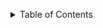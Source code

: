 <a name="readme-top"></a>


<!-- TABLE OF CONTENTS -->
<details>
  <summary>Table of Contents</summary>
  <ol>
    <li>
      <a href="#about-the-project">Project Overview:</a>
      <ul>
        <li><a href="#built-with">Technologies used:</a></li>
      </ul>
    </li>
    <li>
      <a href="#getting-started">Getting Started</a>
      <ul>
        <li><a href="#prerequisites">Prerequisites</a></li>
        <li><a href="#installation">Installation</a></li>
      </ul>
    </li>
    <li><a href="#usage">Usage</a></li>
    <li><a href="#roadmap">Project Enhancements</a></li>
    <li><a href="#contributing">Contributing</a></li>
    <li><a href="#license">License</a></li>
    <li><a href="#contact">Contact</a></li>
    <li><a href="#acknowledgments">Acknowledgments</a></li>
  </ol>

<!-- ABOUT THE PROJECT -->
## Project Overview:
This repository consists of 2 projects that use the OpenAI and Langchain technologies.
* A [pet name generator application](https://github.com/SadeCJohnson/ai-development/tree/main/langchain-llm-apps/pet-name-generator)
* An [AI assistant application](https://github.com/SadeCJohnson/ai-development/tree/main/langchain-llm-apps/youtube-assistant)
<p align="right">(<a href="#readme-top">back to top</a>)</p>




### Technologies used:
<p align="right">(<a href="#readme-top">back to top</a>)</p>

<!-- GETTING STARTED -->
## Getting Started

### Prerequisites
### Installation
<p align="right">(<a href="#readme-top">back to top</a>)</p>

<!-- USAGE EXAMPLES -->
## Usage
<p align="right">(<a href="#readme-top">back to top</a>)</p>


<!-- Project Enhancements -->
## Project Enhancements
<p align="right">(<a href="#readme-top">back to top</a>)</p>


<!-- Contributing -->
## Contributing
<p align="right">(<a href="#readme-top">back to top</a>)</p>


<!-- License -->
## License
<p align="right">(<a href="#readme-top">back to top</a>)</p>

<!-- Contact -->
## Contact
<p align="right">(<a href="#readme-top">back to top</a>)</p>









<!-- ACKNOWLEDGMENTS -->
## Acknowledgments

Use this space to list resources you find helpful and would like to give credit to. I've included a few of my favorites to kick things off!

* [Best-README-Template](https://github.com/othneildrew/Best-README-Template/tree/master)
<p align="right">(<a href="#readme-top">back to top</a>)</p>